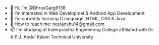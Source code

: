 - 👋 Hi, I’m @DhruvGarg9136
- 👀 I’m interested in Web Developmet & Android App Development
- 🌱 I’m currently learning C language, HTML, CSS & Java
- 💞 How to reach me: neelanshu14@gmail.com
- 📫 I’m studying at Inderprastha Engineering College affiliated with Dr. A.P.J. Abdul Kalam Technical University
<!---
DhruvGarg9136/DhruvGarg9136 is a ✨ special ✨ repository because its `README.md` (this file) appears on your GitHub profile.
You can click the Preview link to take a look at your changes.
--->
